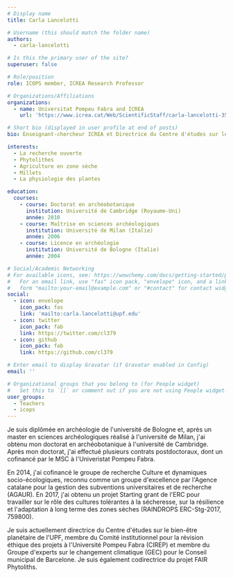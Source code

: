 ```yaml
---
# Display name
title: Carla Lancelotti

# Username (this should match the folder name)
authors:
  - carla-lancelotti

# Is this the primary user of the site?
superuser: false

# Role/position
role: ICOPS member, ICREA Research Professor

# Organizations/Affiliations
organizations:
  - name: Universitat Pompeu Fabra and ICREA
    url: 'https://www.icrea.cat/Web/ScientificStaff/carla-lancelotti-353040'

# Short bio (displayed in user profile at end of posts)
bio: Enseignant-chercheur ICREA et Directrice du Centre d'études sur le bien-être planétaire

interests:
  - La recherche ouverte
  - Phytolithes
  - Agriculture en zone sèche
  - Millets
  - La physiologie des plantes

education:
  courses:
    - course: Doctorat en archéobotanique
      institution: Université de Cambridge (Royaume-Uni)
      année: 2010
    - course: Maîtrise en sciences archéologiques
      institution: Université de Milan (Italie)
      année: 2006
    - course: Licence en archéologie
      institution: Université de Bologne (Italie)
      année: 2004

# Social/Academic Networking
# For available icons, see: https://wowchemy.com/docs/getting-started/page-builder/#icons
#   For an email link, use "fas" icon pack, "envelope" icon, and a link in the
#   form "mailto:your-email@example.com" or "#contact" for contact widget.
social:
  - icon: envelope
    icon_pack: fas
    link: 'mailto:carla.lancelotti@upf.edu'
  - icon: twitter
    icon_pack: fab
    link: https://twitter.com/cl379
  - icon: github
    icon_pack: fab
    link: https://github.com/cl379

# Enter email to display Gravatar (if Gravatar enabled in Config)
email: ''

# Organizational groups that you belong to (for People widget)
#   Set this to `[]` or comment out if you are not using People widget.
user_groups:
  - Teachers
  - icops
---
```


Je suis diplômée en archéologie de l'université de Bologne et, après un master en sciences archéologiques réalisé à l'université de Milan, j'ai obtenu mon doctorat en archéobotanique à l'université de Cambridge. Après mon doctorat, j'ai effectué plusieurs contrats postdoctoraux, dont un cofinancé par le MSC à l'Univeristat Pompeu Fabra. 

En 2014, j'ai cofinancé le groupe de recherche Culture et dynamiques socio-écologiques, reconnu comme un groupe d'excellence par l'Agence catalane pour la gestion des subventions universitaires et de recherche (AGAUR).  En 2017, j'ai obtenu un projet Starting grant de l'ERC pour travailler sur le rôle des cultures tolérantes à la sécheresse, sur la résilience et l'adaptation à long terme des zones sèches (RAINDROPS ERC-Stg-2017, 759800). 

Je suis actuellement directrice du  Centre d'études sur le bien-être planétaire de l'UPF, membre du Comité institutionnel pour la révision éthique des projets à l'Université Pompeu Fabra (CIREP) et membre du Groupe d'experts sur le changement climatique (GEC) pour le Conseil municipal de Barcelone. Je suis également codirectrice du projet FAIR Phytoliths. 
